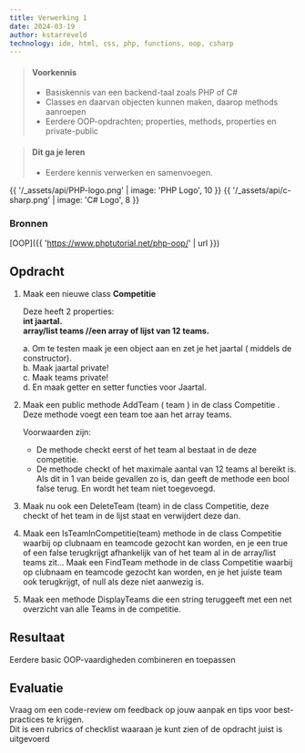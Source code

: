 ```yaml
---
title: Verwerking 1
date: 2024-03-19
author: kstarreveld
technology: ide, html, css, php, functions, oop, csharp
---
```



> #### Voorkennis
> * Basiskennis van een backend-taal zoals PHP of C#
> * Classes en daarvan objecten kunnen maken, daarop methods aanroepen
> * Eerdere OOP-opdrachten; properties, methods, properties en private-public 


> #### Dit ga je leren
> * Eerdere kennis verwerken en samenvoegen.

{{ '/_assets/api/PHP-logo.png' | image: 'PHP Logo', 10 }}
{{ '/_assets/api/c-sharp.png' | image: 'C# Logo', 8 }}

### Bronnen
[OOP]({{ 'https://www.phptutorial.net/php-oop/' | url }})<br>

## Opdracht
1. Maak een nieuwe class **Competitie**

   Deze heeft 2 properties:<br>
      **int jaartal.**<br>
      **array/list teams //een array of lijst van 12 teams.**

   a. Om te testen maak je een object aan en zet je het jaartal ( middels de constructor).<bR>
   b. Maak jaartal private!<br>
   c. Maak teams private!<br>
   d. En maak getter en setter functies voor Jaartal.<br>

2. Maak een public methode AddTeam ( team ) in de class Competitie . Deze methode voegt een team toe aan het array teams.

   Voorwaarden zijn:
   * De methode checkt eerst of het team al bestaat in de deze competitie. 
   * De methode checkt of het maximale aantal van 12 teams al bereikt is. 
Als dit in 1 van beide gevallen zo is, dan geeft de methode een bool false terug. 
En wordt het team niet toegevoegd.

3. Maak nu ook een DeleteTeam (team) in de class Competitie, deze checkt of het team in de lijst staat en verwijdert deze dan.

4. Maak een IsTeamInCompetitie(team) methode in de class Competitie waarbij op clubnaam en teamcode gezocht kan worden, 
en je een true of een false terugkrijgt afhankelijk van of het team al in de array/list teams zit...
Maak een FindTeam methode in de class Competitie waarbij op clubnaam en teamcode gezocht kan worden,
en je het juiste team ook terugkrijgt, of null als deze niet aanwezig is.

5. Maak een methode DisplayTeams die een string teruggeeft met een net overzicht van alle Teams in de competitie.


## Resultaat
Eerdere basic OOP-vaardigheden combineren en toepassen



## Evaluatie
Vraag om een code-review om feedback op jouw aanpak en tips voor best-practices te krijgen.<br>
Dit is een rubrics of checklist waaraan je kunt zien of de opdracht juist is uitgevoerd
